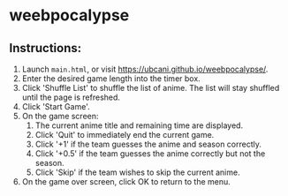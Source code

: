 # weebpocalypse

## Instructions:
1. Launch `main.html`, or visit https://ubcani.github.io/weebpocalypse/.
1. Enter the desired game length into the timer box.
1. Click 'Shuffle List' to shuffle the list of anime. The list will stay shuffled until the page is refreshed.
1. Click 'Start Game'.
1. On the game screen:
	1. The current anime title and remaining time are displayed.
	1. Click 'Quit' to immediately end the current game.
	1. Click '+1' if the team guesses the anime and season correctly.
	1. Click '+0.5' if the team guesses the anime correctly but not the season.
	1. Click 'Skip' if the team wishes to skip the current anime.
1. On the game over screen, click OK to return to the menu.
